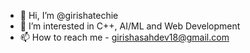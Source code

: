 - 👋 Hi, I’m @girishatechie
- 👀 I’m interested in C++, AI/ML and Web Development 
- 📫 How to reach me - girishasahdev18@gmail.com




<!---
girishatechie/girishatechie is a ✨ special ✨ repository because its `README.md` (this file) appears on your GitHub profile.
You can click the Preview link to take a look at your changes.
--->
